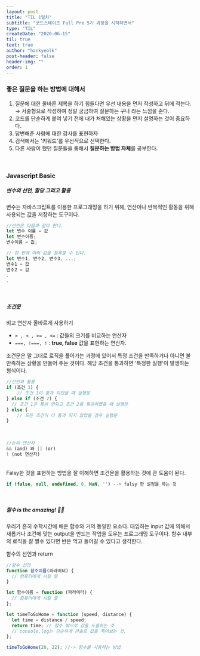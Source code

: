 ```yaml
---
layout: post
title: "TIL 1일차"
subtitle: "코드스테이츠 Full Pre 5기 과정을 시작하면서"
type: "TIL"
createDate: "2020-06-15"
til: true
text: true
author: "hankyeolk"
post-header: false
header-img: ""
order: 1
---
```


### 좋은 질문을 하는 방법에 대해서

1. 질문에 대한 올바른 제목을 하기 힘들다면 우선 내용을 먼저 작성하고 뒤에 적는다.
   → 서술형으로 작성하여 정말 궁금하여 질문하는 구나 라는 느낌을 준다.
2. 코드를 단순하게 붙여 넣기 전에 내가 처해있는 상황을 먼저 설명하는 것이 중요하다.
3. 답변해준 사람에 대한 감사를 표현하자
4. 검색에서는 '키워드'를 우선적으로 선택한다.
5. 다른 사람이 했던 질문들을 통해서 **질문하는 방법 자체**를 공부한다.

<br>

### Javascript Basic

##### 변수의 선언, 할당 그리고 활용

변수는 자바스크립트를 이용한 프로그래밍을 하기 위해, 연산이나 반복적인 활동을 위해 사용되는 값을 저장하는 도구이다.
<br>

```js
//선언은 다음과 같이 한다.
let 변수 이름 = 값
let 변수이름;
변수이름 = 값;

// 한 번에 여러 값을 등록할 수 있다.
let 변수1, 변수2, 변수3, ...;
변수1 = 값
변수2 = 값
.
.
```

<br>

##### 조건문

비교 연산자 올바르게 사용하기

- `> , < , >= , <=` : 값들의 크기를 비교하는 연산자
- `===, !===, !` : **true, false** 값을 표현하는 연산자.
  <br>

조건문은 말 그대로 로직을 풀어가는 과정에 있어서 특정 조건을 만족하거나 아니면 불만족하는 상황을 만들어 주는 것이다. 해당 조건을 통과하면 '특정한 실행'이 발생하는 형식이다.
<br>

```js
//선언과 활용
if (조건 1) {
	// 조건 1이 통과 되었을 때 실행문
} else if (조건 2) {
  // 조건 1은 통과 안되고 조건 2를 통과하였을 때 실행문
} else {
	// 모든 조건이 다 통과 되지 않았을 경우 실행문
}
```

<br>

```js
//논리 연산자
&& (and) 와 || (or)
! (not 연산자)
```

<br>
Falsy한 것을 표현하는 방법을 잘 이해하면 조건문을 활용하는 것에 큰 도움이 된다.

```js
if (false, null, undefined, 0, NaN, '') --> falsy 한 설정을 하는 것
```

<br>

##### 함수 is the amazing! 💪🏼

우리가 흔히 수학시간에 배운 함수와 거의 동일한 요소다. 대입하는 input 값에 의해서 새롭거나 조건에 맞는 output을 만드는 작업을 도우는 프로그래밍 도구이다. 함수 내부의 로직을 잘 짤수 있다면 반은 먹고 들어갈 수 있다고 생각한다.
<br>

함수의 선언과 return
<br>

```js
//함수 선언
function 함수이름(파라미터) {
  // 컴퓨터에게 시킬 일
}

let 함수이름 = function (파라미터) {
  // 컴퓨터에게 시킬 일
};

let timeToGoHome = function (speed, distance) {
  let time = distance / speed;
  return time; // 함수 밖으로 값을 도출하는 것
  // console.log는 단순하게 콘솔로 값을 찍어보는 것.
};

timeToGoHome(20, 22); //-> 함수를 사용하는 방법
```
